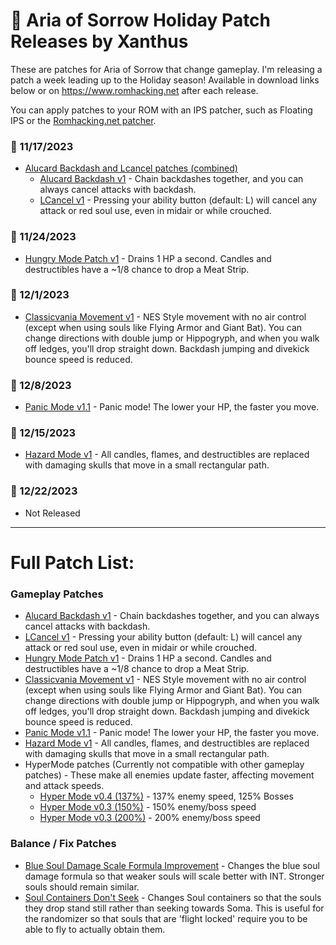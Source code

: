 # &#127876; Aria of Sorrow Holiday Patch Releases by Xanthus
These are patches for Aria of Sorrow that change gameplay. I'm releasing a patch a week leading up to the Holiday season!
Available in download links below or on https://www.romhacking.net after each release.

You can apply patches to your ROM with an IPS patcher, such as Floating IPS or the [Romhacking.net patcher](https://www.romhacking.net/patch/).

### &#127873; 11/17/2023 
- [Alucard Backdash and Lcancel patches (combined)](https://www.mediafire.com/file/fcwl5im3noecl8h/AlucardBackdash_LCancel-v1.ips/file)
    - [Alucard Backdash v1](https://www.mediafire.com/file/2t1m1ygfxr02j7y/AlucardBackdash-v1.ips/file)  - Chain backdashes together, and you can always cancel attacks with backdash.
    - [LCancel v1](https://www.mediafire.com/file/fh8u7dt52hjfu9k/LCancel-v1.ips/file) - Pressing your ability button (default: L) will cancel any attack or red soul use, even in midair or while crouched.
### &#127873; 11/24/2023 
- [Hungry Mode Patch v1](https://www.mediafire.com/file/zsbu3319rprap8c/AoS_HungryMode-v1.ips/file) - Drains 1 HP a second. Candles and destructibles have a ~1/8 chance to drop a Meat Strip.
### &#127873; 12/1/2023 
- [Classicvania Movement v1](https://www.mediafire.com/file/sxe9d31g9ywtk0b/AoS_Classicvania-Movement-v1.ips/file) - NES Style movement with no air control (except when using souls like Flying Armor and Giant Bat). You can change directions with double jump or Hippogryph, and when you walk off ledges, you'll drop straight down. Backdash jumping and divekick bounce speed is reduced.
### &#127873; 12/8/2023 
- [Panic Mode v1.1](https://www.mediafire.com/file/xhia09hrv0oqmi5/AoS_PanicMode-v1-1.ips/file) - Panic mode! The lower your HP, the faster you move.
### &#127873; 12/15/2023 
- [Hazard Mode v1](https://www.mediafire.com/file/vcat9c9bmhtdylj/AoS_HazardMode-v1.ips/file) - All candles, flames, and destructibles are replaced with damaging skulls that move in a small rectangular path.
### &#127873; 12/22/2023 
- Not Released

---
# Full Patch List:

### Gameplay Patches
- [Alucard Backdash v1](https://www.mediafire.com/file/2t1m1ygfxr02j7y/AlucardBackdash-v1.ips/file)  - Chain backdashes together, and you can always cancel attacks with backdash.
- [LCancel v1](https://www.mediafire.com/file/fh8u7dt52hjfu9k/LCancel-v1.ips/file) - Pressing your ability button (default: L) will cancel any attack or red soul use, even in midair or while crouched.
- [Hungry Mode Patch v1](https://www.mediafire.com/file/zsbu3319rprap8c/AoS_HungryMode-v1.ips/file) - Drains 1 HP a second. Candles and destructibles have a ~1/8 chance to drop a Meat Strip.
- [Classicvania Movement v1](https://www.mediafire.com/file/sxe9d31g9ywtk0b/AoS_Classicvania-Movement-v1.ips/file) - NES Style movement with no air control (except when using souls like Flying Armor and Giant Bat). You can change directions with double jump or Hippogryph, and when you walk off ledges, you'll drop straight down. Backdash jumping and divekick bounce speed is reduced.
- [Panic Mode v1.1](https://www.mediafire.com/file/xhia09hrv0oqmi5/AoS_PanicMode-v1-1.ips/file) - Panic mode! The lower your HP, the faster you move.
- [Hazard Mode v1](https://www.mediafire.com/file/vcat9c9bmhtdylj/AoS_HazardMode-v1.ips/file) - All candles, flames, and destructibles are replaced with damaging skulls that move in a small rectangular path.
- HyperMode patches (Currently not compatible with other gameplay patches) - These make all enemies update faster, affecting movement and attack speeds.
    - [Hyper Mode v0.4 (137%)](https://www.mediafire.com/file/bkogvits2r41s1k/HyperMode_v0_4.ips/file) - 137% enemy speed, 125% Bosses
    - [Hyper Mode v0.3 (150%)](https://www.mediafire.com/file/cs95gt6su3slz5k/HyperMode_v0_3-150.ips/file) - 150% enemy/boss speed
    - [Hyper Mode v0.3 (200%)](https://www.mediafire.com/file/eo8op64jt2sy40t/HyperMode_v0_3-200.ips/file) - 200% enemy/boss speed

### Balance / Fix Patches
- [Blue Soul Damage Scale Formula Improvement](https://www.mediafire.com/file/ugqpib4zbf1fihk/BlueSoulDmgImprovement-v1.ips/file) - Changes the blue soul damage formula so that weaker souls will scale better with INT. Stronger souls should remain similar.
- [Soul Containers Don't Seek](https://www.mediafire.com/file/8sfn99vbxq2o55g/SoulContainersDontSeek.ips/file) - Changes Soul containers so that the souls they drop stand still rather than seeking towards Soma. This is useful for the randomizer so that souls that are 'flight locked' require you to be able to fly to actually obtain them.